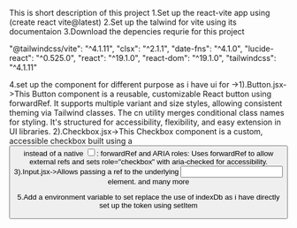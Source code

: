 This is short description of this project 
1.Set up the react-vite app
using (create react vite@latest)
2.Set up the talwind for vite using its documentaion 
3.Download the depencies requrie for this project 

"@tailwindcss/vite": "^4.1.11",
    "clsx": "^2.1.1",
    "date-fns": "^4.1.0",
    "lucide-react": "^0.525.0",
    "react": "^19.1.0",
    "react-dom": "^19.1.0",
    "tailwindcss": "^4.1.11"

4.set up the component for different purpose as i have ui for 
->1).Button.jsx->This Button component is a reusable, customizable React button using forwardRef.
It supports multiple variant and size styles, allowing consistent theming via Tailwind classes.
The cn utility merges conditional class names for styling.
It's structured for accessibility, flexibility, and easy extension in UI libraries.
2).Checkbox.jsx->This Checkbox component is a custom, accessible checkbox built using a <button> instead of a native <input type="checkbox">:
forwardRef and ARIA roles: Uses forwardRef to allow external refs and sets role="checkbox" with aria-checked for accessibility.
3).Input.jsx->Allows passing a ref to the underlying <input> element.
and many more


5.Add a environment variable to set replace the use of indexDb as i have directly set up the token using setItem 






